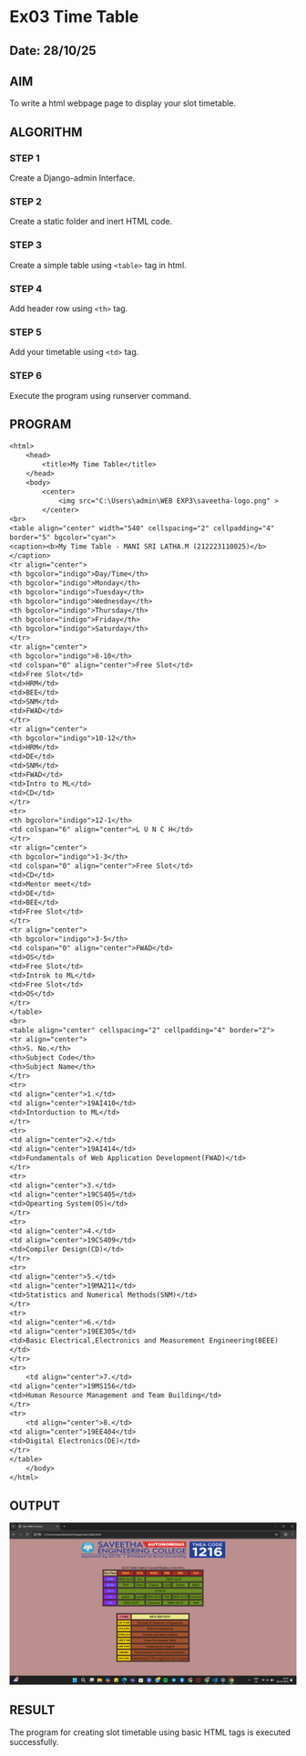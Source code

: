 # Ex03 Time Table
## Date: 28/10/25

## AIM
To write a html webpage page to display your slot timetable.

## ALGORITHM
### STEP 1
Create a Django-admin Interface.

### STEP 2
Create a static folder and inert HTML code.

### STEP 3
Create a simple table using ```<table>``` tag in html.

### STEP 4
Add header row using ```<th>``` tag.

### STEP 5
Add your timetable using ```<td>``` tag.

### STEP 6
Execute the program using runserver command.

## PROGRAM
```
<html>
    <head>
        <title>My Time Table</title>
    </head>
    <body> 
        <center>
            <img src="C:\Users\admin\WEB EXP3\saveetha-logo.png" >  
        </center>
<br>
<table align="center" width="540" cellspacing="2" cellpadding="4" border="5" bgcolor="cyan">
<caption><b>My Time Table - MANI SRI LATHA.M (212223110025)</b></caption>
<tr align="center">
<th bgcolor="indigo">Day/Time</th>
<th bgcolor="indigo">Monday</th>
<th bgcolor="indigo">Tuesday</th>
<th bgcolor="indigo">Wednesday</th>
<th bgcolor="indigo">Thursday</th>
<th bgcolor="indigo">Friday</th>
<th bgcolor="indigo">Saturday</th>
</tr>
<tr align="center">
<th bgcolor="indigo">8-10</th>
<td colspan="0" align="center">Free Slot</td>
<td>Free Slot</td>
<td>HRM</td>
<td>BEE</td>
<td>SNM</td>
<td>FWAD</td>
</tr>
<tr align="center">
<th bgcolor="indigo">10-12</th>
<td>HRM</td>
<td>DE</td>
<td>SNM</td>
<td>FWAD</td>
<td>Intro to ML</td>
<td>CD</td>
</tr>
<tr>
<th bgcolor="indigo">12-1</th>
<td colspan="6" align="center">L U N C H</td>
</tr>
<tr align="center">
<th bgcolor="indigo">1-3</th>
<td colspan="0" align="center">Free Slot</td>
<td>CD</td>
<td>Mentor meet</td>
<td>DE</td>
<td>BEE</td>
<td>Free Slot</td>
</tr>
<tr align="center">
<th bgcolor="indigo">3-5</th>
<td colspan="0" align="center">FWAD</td>
<td>OS</td>
<td>Free Slot</td>
<td>Introk to ML</td>
<td>Free Slot</td>
<td>OS</td>
</tr>
</table>
<br>
<table align="center" cellspacing="2" cellpadding="4" border="2">
<tr align="center">
<th>S. No.</th>
<th>Subject Code</th>
<th>Subject Name</th>
</tr>
<tr>
<td align="center">1.</td>
<td align="center">19AI410</td>
<td>Intorduction to ML</td>
</tr>
<tr>
<td align="center">2.</td>
<td align="center">19AI414</td>
<td>Fundamentals of Web Application Development(FWAD)</td>
</tr>
<tr>
<td align="center">3.</td>
<td align="center">19CS405</td>
<td>Opearting System(OS)</td>
</tr>
<tr>
<td align="center">4.</td>
<td align="center">19CS409</td>
<td>Compiler Design(CD)</td>
</tr>
<tr>
<td align="center">5.</td>
<td align="center">19MA211</td>
<td>Statistics and Numerical Methods(SNM)</td>
</tr>
<tr>
<td align="center">6.</td>
<td align="center">19EE305</td>
<td>Basic Electrical,Electronics and Measurement Engineering(BEEE)</td>
</tr>
<tr>
    <td align="center">7.</td>
<td align="center">19MS156</td>
<td>Human Resource Management and Team Building</td>
</tr>
<tr>
    <td align="center">8.</td>
<td align="center">19EE404</td>
<td>Digital Electronics(DE)</td>
</tr>
</table>
    </body>
</html>
```
## OUTPUT

![alt text](<Screenshot 2025-10-28 230743.png>)

## RESULT
The program for creating slot timetable using basic HTML tags is executed successfully.
